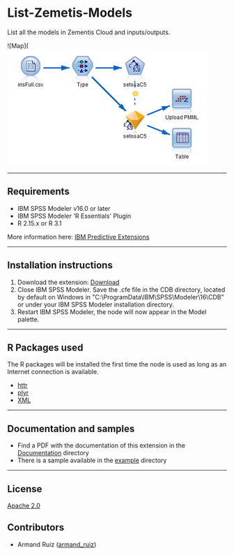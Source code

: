 # List-Zemetis-Models
List all the models in Zementis Cloud and inputs/outputs.

![Map](![Map](https://raw.githubusercontent.com/IBMPredictiveAnalytics/Upload-Model-To-Zementis/master/Screenshot/Illustration4.png)


---
Requirements
----
- IBM SPSS Modeler v16.0 or later
- IBM SPSS Modeler 'R Essentials' Plugin
- R 2.15.x or R 3.1

More information here: [IBM Predictive Extensions][2]


---
Installation instructions
----
1. Download the extension: [Download][3] 
2. Close IBM SPSS Modeler. Save the .cfe file in the CDB directory, located by default on Windows in "C:\ProgramData\IBM\SPSS\Modeler\16\CDB" or under your IBM SPSS Modeler installation directory.
3. Restart IBM SPSS Modeler, the node will now appear in the Model palette.

---
R Packages used
----
The R packages will be installed the first time the node is used as long as an Internet connection is available.
- [httr][4]
- [plyr][11]
- [XML ][13]

---
Documentation and samples
----
- Find a PDF with the documentation of this extension in the [Documentation][5] directory
- There is a sample available in the [example][6] directory


---
License
----

[Apache 2.0][1]


Contributors
----

  - Armand Ruiz ([armand_ruiz](https://twitter.com/armand_ruiz))


[1]: http://www.apache.org/licenses/LICENSE-2.0.html
[2]:https://developer.ibm.com/predictiveanalytics/downloads/#tab2
[3]:https://github.com/IBMPredictiveAnalytics/List-Zementis-Models/raw/master/Source%20code/ZementisGetModels4.cfe
[4]:https://cran.r-project.org/web/packages/httr/index.html
[5]:https://github.com/IBMPredictiveAnalytics/List-Zementis-Models/blob/master/Documentation/Zementis-SPSSModelerExtension.pdf
[6]:https://github.com/IBMPredictiveAnalytics/List-Zementis-Models/tree/master/Example
[10]:https://developer.ibm.com/predictiveanalytics/2015/03/11/tweets-during-esri-dev-summit-and-bnp-paribas-open/
[11]:https://cran.r-project.org/web/packages/plyr/
[12]:https://developer.ibm.com/predictiveanalytics/2015/03/11/crime-prediction-using-ibm-spss-modeler-and-arcgis/
[13]:https://cran.r-project.org/web/packages/XML/index.html


